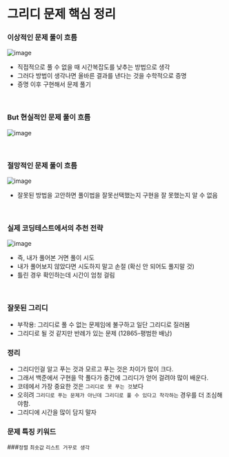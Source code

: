 # 그리디 문제 핵심 정리

### 이상적인 문제 풀이 흐름

![image](https://user-images.githubusercontent.com/70880695/159196427-9cd719cb-f20a-4f74-a24c-ac9e3e9c5bdc.png)

- 직접적으로 풀 수 없을 때 시간복잡도를 낮추는 방법으로 생각
- 그러다 방법이 생각나면 올바른 결과를 낸다는 것을 수학적으로 증명
- 증명 이후 구현해서 문제 풀기

<br />

### But 현실적인 문제 풀이 흐름

![image](https://user-images.githubusercontent.com/70880695/159196496-09d0f8bb-2441-472c-ab71-9ea8a3e03416.png)

<br />

### 절망적인 문제 풀이 흐름

![image](https://user-images.githubusercontent.com/70880695/159196568-c8f27f2d-159e-4831-bfd2-8c8911c6cede.png)

- 잘못된 방법을 고안하면 풀이법을 잘못선택했는지 구현을 잘 못했는지 알 수 없음

<br />

### 실제 코딩테스트에서의 추천 전략

![image](https://user-images.githubusercontent.com/70880695/159196614-c1013f02-f211-458a-b72b-0a051e48a00e.png)

- 즉, 내가 풀어본 거면 풀이 시도
- 내가 풀어보지 않았다면 시도하지 말고 손절 (확신 안 되어도 풀지말 것)
- 틀린 경우 확인하는데 시간이 엄청 걸림

<br />

### 잘못된 그리디

- 부작용: 그리디로 풀 수 없는 문제임에 불구하고 일단 그리디로 질러봄
- 그리디로 될 것 같지만 반례가 있는 문제 (12865-평범한 배낭)

### 정리

- 그리디인걸 알고 푸는 것과 모르고 푸는 것은 차이가 많이 크다.
- 그래서 백준에서 구현을 막 풀다가 중간에 그리디가 얻어 걸려야 많이 배운다.
- 코테에서 가장 중요한 것은 `그리디로 못 푸는 것`보다
- 오히려 `그리디로 푸는 문제가 아닌데 그리디로 풀 수 있다고 착각하는` 경우를 더 조심해야함.
- 그리디에 시간을 많이 담지 말자

### 문제 특징 키워드
###`정렬` `최솟값` `리스트 거꾸로 생각`
